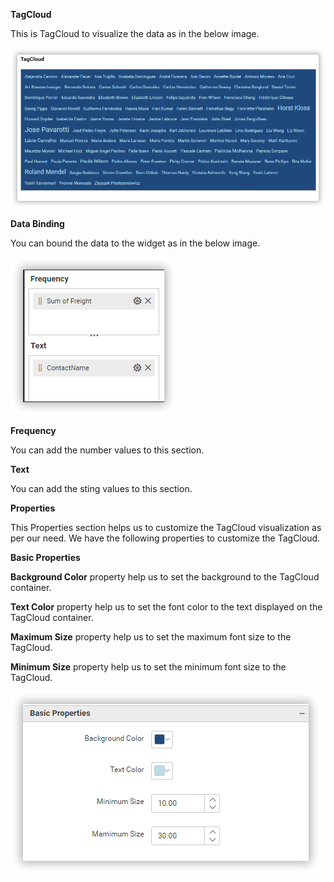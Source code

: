 **TagCloud**

This is TagCloud to visualize the data as in the below image.

![TagCloud](Images/SampleImage.png)

**Data Binding**

You can bound the data to the widget as in the below image.

![Data Binding](Images/DataBinding.png)

**Frequency**

You can add the number values to this section.

**Text**

You can add the sting values to this section.

**Properties**

This Properties section helps us to customize the TagCloud visualization as per our need. We have the following properties to customize the TagCloud.

**Basic Properties**

**Background Color** property help us to set the background to the TagCloud container.

**Text Color**  property help us to set the font color to the text displayed on the TagCloud container.

**Maximum Size** property help us to set the maximum font size to the TagCloud.

**Minimum Size** property help us to set the minimum font size to the TagCloud.

![Basic Properties](Images/BasicProperties.png)
